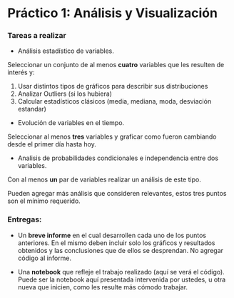 # Práctico 1: Análisis y Visualización

### Tareas a realizar

+ Análisis estadístico de variables.

Seleccionar un conjunto de al menos **cuatro** variables que les resulten de interés y:

1.   Usar distintos tipos de gráficos para describir sus distribuciones
2.   Analizar Outliers (si los hubiera)
3.   Calcular estadísticos clásicos (media, mediana, moda, desviación estandar)

+ Evolución de variables en el tiempo.

Seleccionar al menos **tres** variables y graficar como fueron cambiando desde el primer día hasta hoy.

+ Analisis de probabilidades condicionales e independencia entre dos variables.

Con al menos **un** par de variables realizar un análisis de este tipo.

Pueden agregar más análisis que consideren relevantes, estos tres puntos son el mínimo requerido.

### Entregas:

+ Un **breve informe** en el cual desarrollen cada uno de los puntos anteriores. 
En el mismo deben incluir solo los gráficos y resultados obtenidos y las conclusiones que de ellos se desprendan. No agregar código al informe. 

+ Una **notebook** que refleje el trabajo realizado (aquí se verá el código). 
Puede ser la notebook aquí presentada intervenida por ustedes, u otra nueva que inicien, como les resulte más cómodo trabajar.
